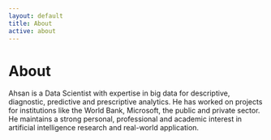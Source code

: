 ```yaml
---
layout: default
title: About
active: about
---
```


<p><h1>About</h1></p>

Ahsan is a Data Scientist with expertise in big data for descriptive, diagnostic, predictive and prescriptive analytics. He has worked on projects for institutions like the World Bank, Microsoft, the public and private sector. He maintains a strong personal, professional and academic interest in artificial intelligence research and real-world application.

 
